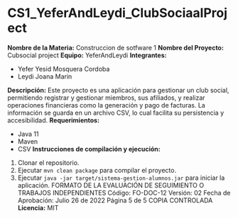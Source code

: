 # CS1_YeferAndLeydi_ClubSociaalProject
**Nombre de la Materia:** Construccion de sotfware 1
**Nombre del Proyecto:** Cubsocial project
**Equipo:** YeferAndLeydi
**Integrantes:**
* Yefer Yesid Mosquera Cordoba
* Leydi Joana Marin
  
**Descripción:**
Este proyecto es una aplicación para gestionar un club social, permitiendo registrar y gestionar miembros, sus afiliados,
y realizar operaciones financieras como la generación y pago de facturas.
La información se guarda en un archivo CSV, lo cual facilita su persistencia y accesibilidad.
**Requerimientos:**
* Java 11
* Maven
* CSV
**Instrucciones de compilación y ejecución:**
1. Clonar el repositorio.
2. Ejecutar `mvn clean package` para compilar el proyecto.
3. Ejecutar `java -jar target/sistema-gestion-alumnos.jar` para iniciar la
aplicación.
FORMATO DE LA EVALUACIÓN DE
SEGUIMIENTO O TRABAJOS
INDEPENDIENTES
Código: FO-DOC-12
Versión: 02
Fecha de Aprobación:
Julio 26 de 2022
Página 5 de 5
COPIA CONTROLADA
**Licencia:** MIT
